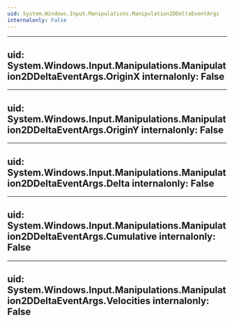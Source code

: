 ```yaml
---
uid: System.Windows.Input.Manipulations.Manipulation2DDeltaEventArgs
internalonly: False
---
```


---
uid: System.Windows.Input.Manipulations.Manipulation2DDeltaEventArgs.OriginX
internalonly: False
---

---
uid: System.Windows.Input.Manipulations.Manipulation2DDeltaEventArgs.OriginY
internalonly: False
---

---
uid: System.Windows.Input.Manipulations.Manipulation2DDeltaEventArgs.Delta
internalonly: False
---

---
uid: System.Windows.Input.Manipulations.Manipulation2DDeltaEventArgs.Cumulative
internalonly: False
---

---
uid: System.Windows.Input.Manipulations.Manipulation2DDeltaEventArgs.Velocities
internalonly: False
---
